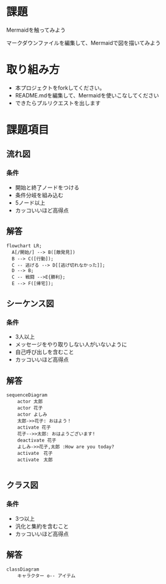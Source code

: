 # 課題
Mermaidを触ってみよう

マークダウンファイルを編集して、Mermaidで図を描いてみよう

# 取り組み方
* 本プロジェクトをforkしてください。
* README.mdを編集して、Mermaidを使いこなしてください
* できたらプルリクエストを出します

# 課題項目
## 流れ図
### 条件
- 開始と終了ノードをつける
- 条件分岐を組み込む
- 5ノード以上
- カッコいいほど高得点

## 解答
```mermaid
flowchart LR;
  A[/開始/] --> B([敵発見])
  B --> C([行動]);
  C -- 逃げる --> D[[逃げ切れなかった]];
  D --> B;
  C -- 戦闘 -->E{勝利};
  E --> F([帰宅]);
```

## シーケンス図
### 条件
- 3人以上
- メッセージをやり取りしない人がいないように
- 自己呼び出しを含むこと
- カッコいいほど高得点

## 解答
```mermaid
sequenceDiagram
    actor 太郎
    actor 花子
    actor よしみ
    太郎->>花子: おはよう！
    activate 花子
    花子-->>太郎: おはようございます!
    deactivate 花子
    よしみ->>花子,太郎 :How are you today?
    activate　花子
    activate　太郎
    
```

## クラス図

### 条件
- 3つ以上
- 汎化と集約を含むこと
- カッコいいほど高得点

## 解答
```mermaid
classDiagram
    キャラクター o-- アイテム
```
